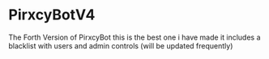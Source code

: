 # PirxcyBotV4
The Forth Version of PirxcyBot this is the best one i have made it includes a blacklist with users and admin controls (will be updated frequently)
